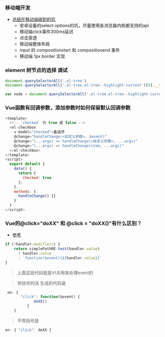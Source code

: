 

### 移动端开发

- [总结在移动端碰到的坑](https://www.cnblogs.com/geoffgu/p/6699057.html)
  - 安卓设备的select options的坑，尽量使用各浏览器内核都支持的api
  - 移动端click事件300ms延迟
  - 点击穿透
  - 移动端整体布局
  - input 的 compositionstart 和 compositionend 事件
  - 移动端 1px border 实现

### element 树节点的选择 调试

```js
document.querySelectorAll('.el-tree')
document.querySelectorAll('.el-tree.el-tree--highlight-current')[0].__vue__.store

var node = document.querySelectorAll('.el-tree.el-tree--highlight-current')[0].__vue__.store._getAllNodes().sort((a, b) => b.level - a.level)[0]
```

### Vue函数有回调参数，添加参数时如何保留默认回调参数

```js
<template>
  <!-- `checked` 为 true 或 false -->
  <el-checkbox
    v-model="checked">备选项
    @change="handleChange(<自定义参数>, $event)"
    @change="(...args) => handleChange(<自定义参数>, ...args)"
    @change="(...args) => handleChange(item, ...args)"
  </el-checkbox>
</template>
<script>
  export default {
    data() {
      return {
        checked: true
      };
    },
    methods: {
      handleChange() {}
    }
  }
</script>
```

### Vue的@click="doXX" 和 @click = "doXX()"有什么区别？

- [参考](https://www.zhihu.com/question/49533859)

```js
if (!handler.modifiers) {
    return simplePathRE.test(handler.value)
      ? handler.value
      : `function($event){${handler.value}}`
}
```
> 上面这段代码就是VUE用来处理event的

> 带括号的话 生成的代码是
```js
 on: {
       "click": function($event) {
             doXX()
          }
    }
```
> 不带括号是
```js
on: { "click": doXX }
```
